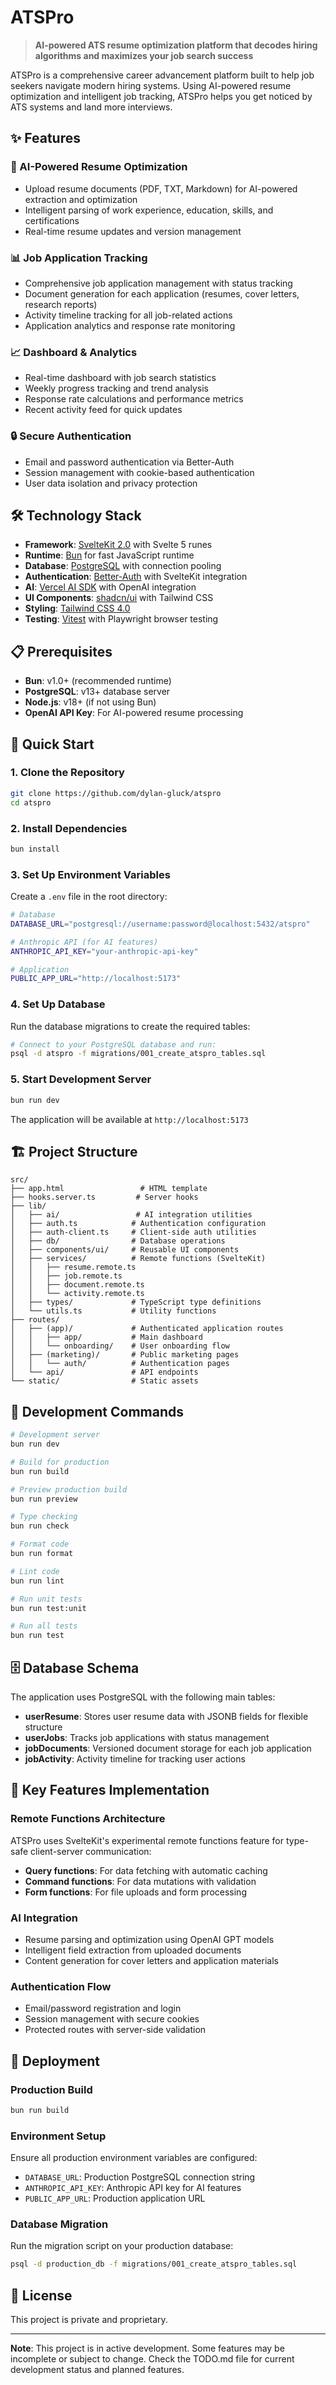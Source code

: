 # ATSPro

> **AI-powered ATS resume optimization platform that decodes hiring algorithms and maximizes your job search success**

ATSPro is a comprehensive career advancement platform built to help job seekers navigate modern hiring systems. Using AI-powered resume optimization and intelligent job tracking, ATSPro helps you get noticed by ATS systems and land more interviews.

## ✨ Features

### 🎯 AI-Powered Resume Optimization

- Upload resume documents (PDF, TXT, Markdown) for AI-powered extraction and optimization
- Intelligent parsing of work experience, education, skills, and certifications
- Real-time resume updates and version management

### 📊 Job Application Tracking

- Comprehensive job application management with status tracking
- Document generation for each application (resumes, cover letters, research reports)
- Activity timeline tracking for all job-related actions
- Application analytics and response rate monitoring

### 📈 Dashboard & Analytics

- Real-time dashboard with job search statistics
- Weekly progress tracking and trend analysis
- Response rate calculations and performance metrics
- Recent activity feed for quick updates

### 🔒 Secure Authentication

- Email and password authentication via Better-Auth
- Session management with cookie-based authentication
- User data isolation and privacy protection

## 🛠 Technology Stack

- **Framework**: [SvelteKit 2.0](https://kit.svelte.dev/) with Svelte 5 runes
- **Runtime**: [Bun](https://bun.sh/) for fast JavaScript runtime
- **Database**: [PostgreSQL](https://www.postgresql.org/) with connection pooling
- **Authentication**: [Better-Auth](https://better-auth.com/) with SvelteKit integration
- **AI**: [Vercel AI SDK](https://sdk.vercel.ai/) with OpenAI integration
- **UI Components**: [shadcn/ui](https://ui.shadcn.com/) with Tailwind CSS
- **Styling**: [Tailwind CSS 4.0](https://tailwindcss.com/)
- **Testing**: [Vitest](https://vitest.dev/) with Playwright browser testing

## 📋 Prerequisites

- **Bun**: v1.0+ (recommended runtime)
- **PostgreSQL**: v13+ database server
- **Node.js**: v18+ (if not using Bun)
- **OpenAI API Key**: For AI-powered resume processing

## 🚀 Quick Start

### 1. Clone the Repository

```bash
git clone https://github.com/dylan-gluck/atspro
cd atspro
```

### 2. Install Dependencies

```bash
bun install
```

### 3. Set Up Environment Variables

Create a `.env` file in the root directory:

```bash
# Database
DATABASE_URL="postgresql://username:password@localhost:5432/atspro"

# Anthropic API (for AI features)
ANTHROPIC_API_KEY="your-anthropic-api-key"

# Application
PUBLIC_APP_URL="http://localhost:5173"
```

### 4. Set Up Database

Run the database migrations to create the required tables:

```bash
# Connect to your PostgreSQL database and run:
psql -d atspro -f migrations/001_create_atspro_tables.sql
```

### 5. Start Development Server

```bash
bun run dev
```

The application will be available at `http://localhost:5173`

## 🏗 Project Structure

```
src/
├── app.html                 # HTML template
├── hooks.server.ts         # Server hooks
├── lib/
│   ├── ai/                 # AI integration utilities
│   ├── auth.ts            # Authentication configuration
│   ├── auth-client.ts     # Client-side auth utilities
│   ├── db/                # Database operations
│   ├── components/ui/     # Reusable UI components
│   ├── services/          # Remote functions (SvelteKit)
│   │   ├── resume.remote.ts
│   │   ├── job.remote.ts
│   │   ├── document.remote.ts
│   │   └── activity.remote.ts
│   ├── types/             # TypeScript type definitions
│   └── utils.ts           # Utility functions
├── routes/
│   ├── (app)/             # Authenticated application routes
│   │   ├── app/           # Main dashboard
│   │   └── onboarding/    # User onboarding flow
│   ├── (marketing)/       # Public marketing pages
│   │   └── auth/          # Authentication pages
│   └── api/               # API endpoints
└── static/                # Static assets
```

## 🧪 Development Commands

```bash
# Development server
bun run dev

# Build for production
bun run build

# Preview production build
bun run preview

# Type checking
bun run check

# Format code
bun run format

# Lint code
bun run lint

# Run unit tests
bun run test:unit

# Run all tests
bun run test
```

## 🗄 Database Schema

The application uses PostgreSQL with the following main tables:

- **userResume**: Stores user resume data with JSONB fields for flexible structure
- **userJobs**: Tracks job applications with status management
- **jobDocuments**: Versioned document storage for each job application
- **jobActivity**: Activity timeline for tracking user actions

## 🔧 Key Features Implementation

### Remote Functions Architecture

ATSPro uses SvelteKit's experimental remote functions feature for type-safe client-server communication:

- **Query functions**: For data fetching with automatic caching
- **Command functions**: For data mutations with validation
- **Form functions**: For file uploads and form processing

### AI Integration

- Resume parsing and optimization using OpenAI GPT models
- Intelligent field extraction from uploaded documents
- Content generation for cover letters and application materials

### Authentication Flow

- Email/password registration and login
- Session management with secure cookies
- Protected routes with server-side validation

## 🚢 Deployment

### Production Build

```bash
bun run build
```

### Environment Setup

Ensure all production environment variables are configured:

- `DATABASE_URL`: Production PostgreSQL connection string
- `ANTHROPIC_API_KEY`: Anthropic API key for AI features
- `PUBLIC_APP_URL`: Production application URL

### Database Migration

Run the migration script on your production database:

```bash
psql -d production_db -f migrations/001_create_atspro_tables.sql
```

## 📝 License

This project is private and proprietary.

---

**Note**: This project is in active development. Some features may be incomplete or subject to change. Check the TODO.md file for current development status and planned features.
